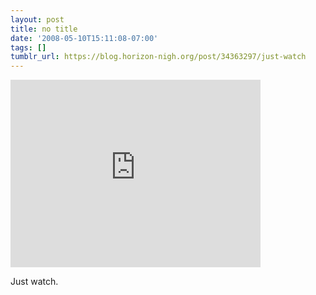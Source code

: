 ```yaml
---
layout: post
title: no title
date: '2008-05-10T15:11:08-07:00'
tags: []
tumblr_url: https://blog.horizon-nigh.org/post/34363297/just-watch
---
```

<iframe width="400" height="300" id="youtube_iframe" src="https://www.youtube.com/embed/yVjzd320gew?feature=oembed&amp;enablejsapi=1&amp;origin=https://safe.txmblr.com&amp;wmode=opaque" frameborder="0" allow="accelerometer; autoplay; clipboard-write; encrypted-media; gyroscope; picture-in-picture; web-share" referrerpolicy="strict-origin-when-cross-origin" allowfullscreen title="Treadmill Kittens"></iframe>  

Just watch.

